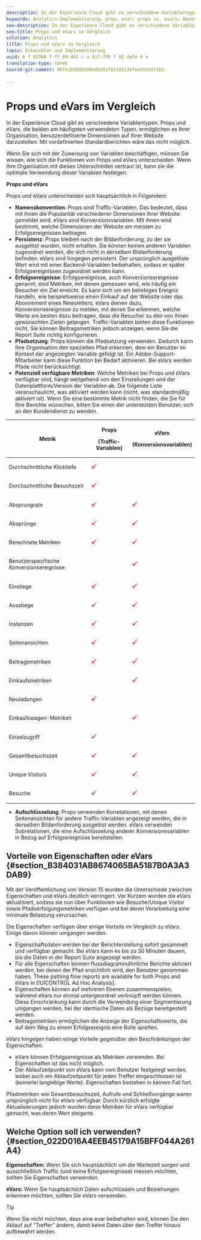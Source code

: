 ```yaml
---
description: In der Experience Cloud gibt es verschiedene Variablentypen. Props und eVars, die beiden am häufigsten verwendeten Typen, ermöglichen es Ihrer Organisation, benutzerdefinierte Dimensionen auf Ihrer Website darzustellen. Mit vordefinierten Standardberichten wäre das nicht möglich.
keywords: Analytics-Implementierung; prop; evar; props vs. evars; Benennungskonvention; Traffic-Variablen; persistence; Erfolgsereignis; Pfade
seo-description: In der Experience Cloud gibt es verschiedene Variablentypen. Props und eVars, die beiden am häufigsten verwendeten Typen, ermöglichen es Ihrer Organisation, benutzerdefinierte Dimensionen auf Ihrer Website darzustellen. Mit vordefinierten Standardberichten wäre das nicht möglich.
seo-title: Props und eVars im Vergleich
solution: Analytics
title: Props und eVars im Vergleich
topic: Entwickler und Implementierung
uuid: 0 f 02760 f-ff 69-481 c-a 817-799 f 02 dafe 8 e
translation-type: tm+mt
source-git-commit: 86fe1b3650100a05e52fb2102134fee515c871b1

---
```



# Props und eVars im Vergleich

In der Experience Cloud gibt es verschiedene Variablentypen. Props und eVars, die beiden am häufigsten verwendeten Typen, ermöglichen es Ihrer Organisation, benutzerdefinierte Dimensionen auf Ihrer Website darzustellen. Mit vordefinierten Standardberichten wäre das nicht möglich.

Wenn Sie sich mit der Zuweisung von Variablen beschäftigen, müssen Sie wissen, wie sich die Funktionen von Props und eVars unterscheiden. Wenn Ihre Organisation mit diesen Unterschieden vertraut ist, kann sie die optimale Verwendung dieser Variablen festlegen. 

**Props und eVars**

Props und eVars unterscheiden sich hauptsächlich in Folgendem:

* **Namenskonvention**: Props sind Traffic-Variablen. Das bedeutet, dass mit ihnen die Popularität verschiedener Dimensionen Ihrer Website gemeldet wird. eVars sind Konversionsvariablen. Mit ihnen wird bestimmt, welche Dimensionen der Website am meisten zu Erfolgsereignissen beitragen.
* **Persistenz**: Props bleiben nach der Bildanforderung, zu der sie ausgelöst wurden, nicht erhalten. Sie können keinen anderen Variablen zugeordnet werden, die sich nicht in derselben Bildanforderung befinden. eVars sind hingegen persistent. Der ursprünglich ausgelöste Wert wird mit einer Backend-Variablen beibehalten, sodass er später Erfolgsereignissen zugeordnet werden kann. 
* **Erfolgsereignisse**: Erfolgsereignisse, auch Konversionsereignisse genannt, sind Metriken, mit denen gemessen wird, wie häufig ein Besucher ein Ziel erreicht. Es kann sich um ein beliebiges Ereignis handeln, wie beispielsweise einen Einkauf auf der Website oder das Abonnement eines Newsletters. eVars dienen dazu, Konversionsereignisse zu melden, mit denen Sie erkennen, welche Werte am besten dazu beitragen, dass die Besucher zu den von Ihnen gewünschten Zielen gelangen. Traffic-Variablen bieten diese Funktionen nicht. Sie können Beitragsmetriken jedoch anzeigen, wenn Sie die Report Suite richtig konfigurieren.
* **Pfadsetzung**: Props können die Pfadsetzung verwenden. Dadurch kann Ihre Organisation den speziellen Pfad erkennen, dem ein Benutzer im Kontext der angezeigten Variable gefolgt ist. Ein Adobe-Support-Mitarbeiter kann diese Funktion bei Bedarf aktivieren. Bei eVars werden Pfade nicht berücksichtigt.
* **Potenziell verfügbare Metriken**: Welche Metriken bei Props und eVars verfügbar sind, hängt weitgehend von den Einstellungen und der Datenplattform/Version der Variablen ab. Die folgende Liste veranschaulicht, was aktiviert werden kann (nicht, was standardmäßig aktiviert ist). Wenn Sie eine bestimmte Metrik nicht finden, die Sie für Ihre Berichte wünschen, bitten Sie einen der unterstützen Benutzer, sich an den Kundendienst zu wenden.

<table id="table_FB963F60857A4AD79562324FB6F4B6A9"> 
 <thead> 
  <tr> 
   <th colname="col1" class="entry"> <p>Metrik </p> </th> 
   <th colname="col2" class="entry"> <p>Props </p> <p>(Traffic-Variablen) </p> </th> 
   <th colname="col3" class="entry"> <p>eVars </p> <p>(Konversionsvariablen) </p> </th> 
  </tr>
 </thead>
 <tbody> 
  <tr> 
   <td colname="col1"> <p>Durchschnittliche Klicktiefe </p> </td> 
   <td colname="col2"> <p><img  src="assets/check-mark.png" id="image_165C1BF1574247CEA9190ADCABF79D69" /> </p> </td> 
   <td colname="col3"> </td> 
  </tr> 
  <tr> 
   <td colname="col1"> <p>Durchschnittliche Besuchszeit </p> </td> 
   <td colname="col2"> <p><img  src="assets/check-mark.png" id="image_9F0F396E11B442959EC3E5D4D508496D" /> </p> </td> 
   <td colname="col3"> </td> 
  </tr> 
  <tr> 
   <td colname="col1"> <p>Absprungrate </p> </td> 
   <td colname="col2"> <p><img  src="assets/check-mark.png" id="image_A268EAF747EA45F8A6A93A1B66667A06" /> </p> </td> 
   <td colname="col3"> <p><img  src="assets/check-mark.png" id="image_09D486144CEA4293A505DCA3F90B82EC" /> </p> </td> 
  </tr> 
  <tr> 
   <td colname="col1"> <p>Absprünge </p> </td> 
   <td colname="col2"> <p><img  src="assets/check-mark.png" id="image_471A02B78FD842BB97ED3FF4A5908B03" /> </p> </td> 
   <td colname="col3"> <p><img  src="assets/check-mark.png" id="image_D2F11B5687484D9EBF6D1DEB3F303A20" /> </p> </td> 
  </tr> 
  <tr> 
   <td colname="col1"> <p>Berechnete Metriken  </p> </td> 
   <td colname="col2"> <p><img  src="assets/check-mark.png" id="image_7FAB1CF2ACC44D9198C648D3FC9E52D9" /> </p> </td> 
   <td colname="col3"> <p><img  src="assets/check-mark.png" id="image_8BCC2EE92CC04778809D1BD48D2623D7" /> </p> </td> 
  </tr> 
  <tr> 
   <td colname="col1"> <p>Benutzerspezifische Konversionsereignisse </p> </td> 
   <td colname="col2"> </td> 
   <td colname="col3"> <p><img  src="assets/check-mark.png" id="image_D75C764B83AE4491A7E68C459FED1300" /> </p> </td> 
  </tr> 
  <tr> 
   <td colname="col1"> <p>Einstiege </p> </td> 
   <td colname="col2"> <p><img  src="assets/check-mark.png" id="image_E9A1FCDFCB924D75ABFAEBD5570D4EE0" /> </p> </td> 
   <td colname="col3"> <p><img  src="assets/check-mark.png" id="image_F5E57974B5A64F3FA3A145428420EB23" /> </p> </td> 
  </tr> 
  <tr> 
   <td colname="col1"> <p>Ausstiege </p> </td> 
   <td colname="col2"> <p><img  src="assets/check-mark.png" id="image_BE343F94EAD74D54B6ABC80E8A76A9BD" /> </p> </td> 
   <td colname="col3"> <p><img  src="assets/check-mark.png" id="image_3183B2BB62C24B048EDED3295F2BEC85" /> </p> </td> 
  </tr> 
  <tr> 
   <td colname="col1"> <p>Instanzen </p> </td> 
   <td colname="col2"> <p><img  src="assets/check-mark.png" id="image_8733F5AC189E43DAA8D1847416EA68C8" /> </p> </td> 
   <td colname="col3"> <p><img  src="assets/check-mark.png" id="image_B10AB2898F3D4EBA947FADB27B118143" /> </p> </td> 
  </tr> 
  <tr> 
   <td colname="col1"> <p>Seitenansichten </p> </td> 
   <td colname="col2"> <p><img  src="assets/check-mark.png" id="image_8BD2B23FBDA64A648BED40A2993F7C1C" /> </p> </td> 
   <td colname="col3"> <p><img  src="assets/check-mark.png" id="image_CBDFD74340FA4973847033C1F956F0AC" /> </p> </td> 
  </tr> 
  <tr> 
   <td colname="col1"> <p>Beitragsmetriken </p> </td> 
   <td colname="col2"> <p><img  src="assets/check-mark.png" id="image_E63F978830FB46809E62654F37C4C182" /> </p> </td> 
   <td colname="col3"> <p><img  src="assets/check-mark.png" id="image_6AB756A4598F4452887D29AD4971985A" /> </p> </td> 
  </tr> 
  <tr> 
   <td colname="col1"> <p>Einkaufsmetriken </p> </td> 
   <td colname="col2"> </td> 
   <td colname="col3"> <p><img  src="assets/check-mark.png" id="image_8F8AB7CD02764245BA73CA1E6B69BAE1" /> </p> </td> 
  </tr> 
  <tr> 
   <td colname="col1"> <p>Neuladungen </p> </td> 
   <td colname="col2"> <p><img  src="assets/check-mark.png" id="image_FBE0C84E01004937B7B408198A33A9E7" /> </p> </td> 
   <td colname="col3"> </td> 
  </tr> 
  <tr> 
   <td colname="col1"> <p>Einkaufswagen-Metriken </p> </td> 
   <td colname="col2"> </td> 
   <td colname="col3"> <p><img  src="assets/check-mark.png" id="image_123993465D734EABB311730ED03263F6" /> </p> </td> 
  </tr> 
  <tr> 
   <td colname="col1"> <p>Einzelzugriff </p> </td> 
   <td colname="col2"> <p><img  src="assets/check-mark.png" id="image_038C6991E3F341B18E7A355D17C88895" /> </p> </td> 
   <td colname="col3"> </td> 
  </tr> 
  <tr> 
   <td colname="col1"> <p>Gesamtbesuchszeit </p> </td> 
   <td colname="col2"> <p><img  src="assets/check-mark.png" id="image_090587D29F1649319033D5A15B34B138" /> </p> </td> 
   <td colname="col3"> <p><img  src="assets/check-mark.png" id="image_841DF09FD32A44B1B1B876F4E0CE29AC" /> </p> </td> 
  </tr> 
  <tr> 
   <td colname="col1"> <p>Unique Visitors </p> </td> 
   <td colname="col2"> <p><img  src="assets/check-mark.png" id="image_38556E6A43B04E2E8A01855452D30A83" /> </p> </td> 
   <td colname="col3"> <p><img  src="assets/check-mark.png" id="image_F5D4BDE1AA9C4C58A6402418390EEC52" /> </p> </td> 
  </tr> 
  <tr> 
   <td colname="col1"> <p>Besuche </p> </td> 
   <td colname="col2"> <p><img  src="assets/check-mark.png" id="image_017BB279C5824028870360A5D4D27556" /> </p> </td> 
   <td colname="col3"> <p><img  src="assets/check-mark.png" id="image_2832E346D220429DA643B908EC10260D" /> </p> </td> 
  </tr> 
 </tbody> 
</table>

* **Aufschlüsselung**: Props verwenden Korrelationen, mit denen Seitenansichten für andere Traffic-Variablen angezeigt werden, die in derselben Bildanforderung ausgelöst werden. eVars verwenden Subrelationen, die eine Aufschlüsselung anderer Konversionsvariablen in Bezug auf Erfolgsereignisse bereitstellen.

## Vorteile von Eigenschaften oder eVars {#section_B384031AB8674065BA5187B0A3A3DAB9}

Mit der Veröffentlichung von Version 15 wurden die Unterschiede zwischen Eigenschaften und eVars deutlich verringert. Vor Kurzem wurden die eVars aktualisiert, sodass sie nun über Funktionen wie Besuche/Unique Visitor sowie Pfadverfolgungsmetriken verfügen und bei deren Verarbeitung eine minimale Belastung verursachen.

Die Eigenschaften verfügen über einige Vorteile im Vergleich zu eVars. Einige davon können umgangen werden:

* Eigenschaftsdaten werden bei der Berichterstellung sofort gesammelt und verfügbar gemacht. Bei eVars kann es bis zu 30 Minuten dauern, bis die Daten in der Report Suite angezeigt werden.
* Für alle Eigenschaften können flussdiagrammähnliche Berichte aktiviert werden, bei denen der Pfad ersichtlich wird, den Benutzer genommen haben. These pathing flow reports are available for both Props and eVars in [!UICONTROL Ad Hoc Analysis].
* Eigenschaften können auf mehreren Ebenen zusammenspielen, während eVars nur einmal untergeordnet verknüpft werden können. Diese Einschränkung kann durch die Verwendung einer Segmentierung umgangen werden, bei der identische Daten als Bezüge bereitgestellt werden.
* Beitragsmetriken ermöglichen die Anzeige der Eigenschaftswerte, die auf dem Weg zu einem Erfolgsereignis eine Rolle spielten.

eVars hingegen haben einige Vorteile gegenüber den Beschränkungen der Eigenschaften:

* eVars können Erfolgsereignisse als Metriken verwenden. Bei Eigenschaften ist das nicht möglich.
* Der Ablaufzeitpunkt von eVars kann vom Benutzer festgelegt werden, wobei auch ein Ablaufzeitpunkt für jeden Treffer eingeschlossen ist (keinerlei langlebige Werte). Eigenschaften bestehen in keinem Fall fort.

Pfadmetriken wie Gesamtbesuchszeit, Aufrufe und Schließvorgänge waren ursprünglich nicht für eVars verfügbar. Durch kürzlich erfolgte Aktualisierungen jedoch wurden diese Metriken für eVars verfügbar gemacht, was deren Wert steigerte.

## Welche Option soll ich verwenden? {#section_022D016A4EEB45179A15BFF044A261A4}

**Eigenschaften:** Wenn Sie sich hauptsächlich um die Wartezeit sorgen und ausschließlich Traffic (und keine Erfolgsereignisse) messen möchten, sollten Sie Eigenschaften verwenden.

**eVars:** Wenn Sie hauptsächlich Daten aufschlüsseln und Beziehungen erkennen möchten, sollten Sie eVars verwenden.

>[!TIP]
>
>Wenn Sie nicht möchten, dass eine evar beibehalten wird, können Sie den Ablauf auf "Treffer" ändern, damit keine Daten über den Treffer hinaus aufbewahrt werden.

